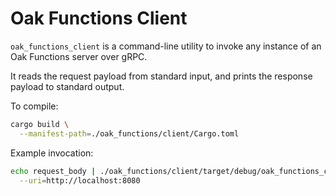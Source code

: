 # Oak Functions Client

`oak_functions_client` is a command-line utility to invoke any instance of an
Oak Functions server over gRPC.

It reads the request payload from standard input, and prints the response
payload to standard output.

To compile:

```sh
cargo build \
  --manifest-path=./oak_functions/client/Cargo.toml
```

Example invocation:

```sh
echo request_body | ./oak_functions/client/target/debug/oak_functions_client \
  --uri=http://localhost:8080
```

